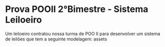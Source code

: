 # Prova POOII 2°Bimestre - Sistema Leiloeiro
Um leiloeiro contratou nossa turma de POO II para desenvolver um sistema de leilões que tem a seguinte modelagem:
assets
